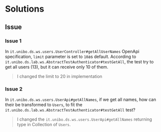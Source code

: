 # Solutions

## Issue

### Issue 1
In `it.unibo.ds.ws.users.UserController#getAllUserNames` OpenApi specification, `limit` parameter is set to `10`as default. According to `it.unibo.ds.lab.ws.AbstractTestAuthenticator#testGetAll`, the test try to get all users (13), but it can receive only 10 of them.

> I changed the limit to 20 in implementation

### Issue 2
In `it.unibo.ds.ws.users.UserApi#getAllNames`, if we get all names, how can their be transformed to `Users`, to fit the `it.unibo.ds.lab.ws.AbstractTestAuthenticator#testGetAll` test?

> I changed the `it.unibo.ds.ws.users.UserApi#getAllNames` returning type in Collection of `Users`.